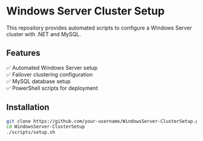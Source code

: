 # Windows Server Cluster Setup

This repository provides automated scripts to configure a Windows Server cluster with .NET and MySQL.

## Features
✅ Automated Windows Server setup  
✅ Failover clustering configuration  
✅ MySQL database setup  
✅ PowerShell scripts for deployment  

## Installation
```sh
git clone https://github.com/your-username/WindowsServer-ClusterSetup.git
cd WindowsServer-ClusterSetup
./scripts/setup.sh
